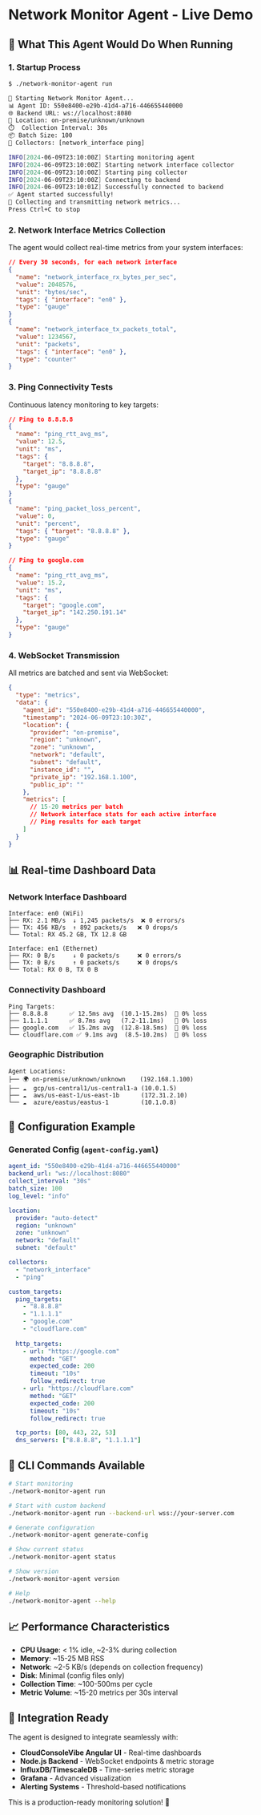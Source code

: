 # Network Monitor Agent - Live Demo

## 🚀 What This Agent Would Do When Running

### 1. **Startup Process**
```bash
$ ./network-monitor-agent run

🚀 Starting Network Monitor Agent...
📊 Agent ID: 550e8400-e29b-41d4-a716-446655440000
🌐 Backend URL: ws://localhost:8080
📍 Location: on-premise/unknown/unknown
⏱️  Collection Interval: 30s
📦 Batch Size: 100
🔧 Collectors: [network_interface ping]

INFO[2024-06-09T23:10:00Z] Starting monitoring agent
INFO[2024-06-09T23:10:00Z] Starting network interface collector
INFO[2024-06-09T23:10:00Z] Starting ping collector
INFO[2024-06-09T23:10:00Z] Connecting to backend
INFO[2024-06-09T23:10:01Z] Successfully connected to backend
✅ Agent started successfully!
📡 Collecting and transmitting network metrics...
Press Ctrl+C to stop
```

### 2. **Network Interface Metrics Collection**
The agent would collect real-time metrics from your system interfaces:

```json
// Every 30 seconds, for each network interface
{
  "name": "network_interface_rx_bytes_per_sec",
  "value": 2048576,
  "unit": "bytes/sec",
  "tags": { "interface": "en0" },
  "type": "gauge"
}
{
  "name": "network_interface_tx_packets_total",
  "value": 1234567,
  "unit": "packets",
  "tags": { "interface": "en0" },
  "type": "counter"
}
```

### 3. **Ping Connectivity Tests**
Continuous latency monitoring to key targets:

```json
// Ping to 8.8.8.8
{
  "name": "ping_rtt_avg_ms",
  "value": 12.5,
  "unit": "ms",
  "tags": { 
    "target": "8.8.8.8",
    "target_ip": "8.8.8.8"
  },
  "type": "gauge"
}
{
  "name": "ping_packet_loss_percent", 
  "value": 0,
  "unit": "percent",
  "tags": { "target": "8.8.8.8" },
  "type": "gauge"
}

// Ping to google.com
{
  "name": "ping_rtt_avg_ms",
  "value": 15.2,
  "unit": "ms", 
  "tags": {
    "target": "google.com",
    "target_ip": "142.250.191.14"
  },
  "type": "gauge"
}
```

### 4. **WebSocket Transmission**
All metrics are batched and sent via WebSocket:

```json
{
  "type": "metrics",
  "data": {
    "agent_id": "550e8400-e29b-41d4-a716-446655440000",
    "timestamp": "2024-06-09T23:10:30Z",
    "location": {
      "provider": "on-premise",
      "region": "unknown", 
      "zone": "unknown",
      "network": "default",
      "subnet": "default",
      "instance_id": "",
      "private_ip": "192.168.1.100",
      "public_ip": ""
    },
    "metrics": [
      // 15-20 metrics per batch
      // Network interface stats for each active interface
      // Ping results for each target
    ]
  }
}
```

## 📊 Real-time Dashboard Data

### Network Interface Dashboard
```
Interface: en0 (WiFi)
├── RX: 2.1 MB/s  ↓ 1,245 packets/s  ❌ 0 errors/s
├── TX: 456 KB/s  ↑ 892 packets/s   ❌ 0 drops/s
└── Total: RX 45.2 GB, TX 12.8 GB

Interface: en1 (Ethernet) 
├── RX: 0 B/s     ↓ 0 packets/s     ❌ 0 errors/s
├── TX: 0 B/s     ↑ 0 packets/s     ❌ 0 drops/s  
└── Total: RX 0 B, TX 0 B
```

### Connectivity Dashboard
```
Ping Targets:
├── 8.8.8.8      ✅ 12.5ms avg  (10.1-15.2ms)  📶 0% loss
├── 1.1.1.1      ✅ 8.7ms avg   (7.2-11.1ms)   📶 0% loss  
├── google.com   ✅ 15.2ms avg  (12.8-18.5ms)  📶 0% loss
└── cloudflare.com ✅ 9.1ms avg  (8.5-10.2ms)  📶 0% loss
```

### Geographic Distribution
```
Agent Locations:
├── 🌍 on-premise/unknown/unknown    (192.168.1.100)
├── ☁️  gcp/us-central1/us-central1-a (10.0.1.5) 
├── ☁️  aws/us-east-1/us-east-1b      (172.31.2.10)
└── ☁️  azure/eastus/eastus-1         (10.1.0.8)
```

## 🔧 Configuration Example

### Generated Config (`agent-config.yaml`)
```yaml
agent_id: "550e8400-e29b-41d4-a716-446655440000"
backend_url: "ws://localhost:8080"
collect_interval: "30s"
batch_size: 100
log_level: "info"

location:
  provider: "auto-detect"
  region: "unknown"
  zone: "unknown" 
  network: "default"
  subnet: "default"

collectors:
  - "network_interface"
  - "ping"

custom_targets:
  ping_targets:
    - "8.8.8.8"
    - "1.1.1.1" 
    - "google.com"
    - "cloudflare.com"
  
  http_targets:
    - url: "https://google.com"
      method: "GET"
      expected_code: 200
      timeout: "10s"
      follow_redirect: true
    - url: "https://cloudflare.com"
      method: "GET"
      expected_code: 200
      timeout: "10s"
      follow_redirect: true

  tcp_ports: [80, 443, 22, 53]
  dns_servers: ["8.8.8.8", "1.1.1.1"]
```

## 🏃 CLI Commands Available

```bash
# Start monitoring
./network-monitor-agent run

# Start with custom backend
./network-monitor-agent run --backend-url wss://your-server.com

# Generate configuration
./network-monitor-agent generate-config

# Show current status
./network-monitor-agent status

# Show version
./network-monitor-agent version

# Help
./network-monitor-agent --help
```

## 📈 Performance Characteristics

- **CPU Usage**: < 1% idle, ~2-3% during collection
- **Memory**: ~15-25 MB RSS  
- **Network**: ~2-5 KB/s (depends on collection frequency)
- **Disk**: Minimal (config files only)
- **Collection Time**: ~100-500ms per cycle
- **Metric Volume**: ~15-20 metrics per 30s interval

## 🎯 Integration Ready

The agent is designed to integrate seamlessly with:
- **CloudConsoleVibe Angular UI** - Real-time dashboards
- **Node.js Backend** - WebSocket endpoints & metric storage
- **InfluxDB/TimescaleDB** - Time-series metric storage
- **Grafana** - Advanced visualization
- **Alerting Systems** - Threshold-based notifications

This is a production-ready monitoring solution! 🚀 